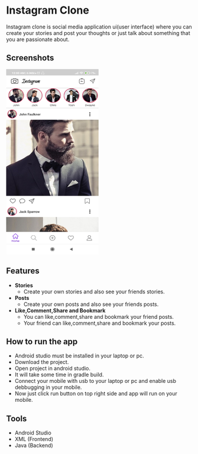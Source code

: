 # Instagram Clone
Instagram clone is social media application ui(user interface) where you can create your stories and post your thoughts or just talk about something that you are passionate about.

## Screenshots
<img src="/Images/Instagram_App_Screenshot_1.jpg" width="250" height="500"/>
<!-- To set multiple images in grid view -->
<!-- <p float="left"> -->
<!--   <img src="/Images/Instagram_App_Screenshot_1.jpg" width="245" height="500"> -->
<!--   <img src="/Images/Instagram_App_Screenshot_1.jpg" width="245" height="500"> -->
<!--   <img src="/Images/Instagram_App_Screenshot_1.jpg" width="245" height="500"> -->
<!--   <img src="/Images/Instagram_App_Screenshot_1.jpg" width="245" height="500"> -->
<!-- </p> -->

## Features
- <b>Stories</b>
  - Create your own stories and also see your friends stories.
- <b>Posts</b>
  - Create your own posts and also see your friends posts.
- <b>Like,Comment,Share and Bookmark</b>
  - You can like,comment,share and bookmark your friend posts.
  - Your friend can like,comment,share and bookmark your posts.

## How to run the app
- Android studio must be installed in your laptop or pc.
- Download the project.
- Open project in android studio.
- It will take some time in gradle build.
- Connect your mobile with usb to your laptop or pc and enable usb debbugging in your mobile.
- Now just click run button on top right side and app will run on your mobile.

## Tools
- Android Studio
- XML (Frontend)
- Java (Backend)
